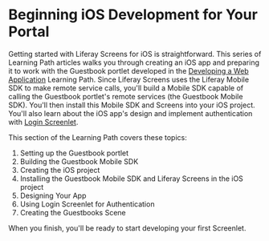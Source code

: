 # Beginning iOS Development for Your Portal [](id=beginning-ios-development-for-your-portal)

Getting started with Liferay Screens for iOS is straightforward. This series of 
Learning Path articles walks you through creating an iOS app and preparing it to 
work with the Guestbook portlet developed in the 
[Developing a Web Application](/develop/tutorials/-/knowledge_base/7-0/developing-a-web-application) 
Learning Path. Since Liferay Screens uses the Liferay Mobile SDK to make remote 
service calls, you'll build a Mobile SDK capable of calling the Guestbook 
portlet's remote services (the Guestbook Mobile SDK). You'll then install this 
Mobile SDK and Screens into your iOS project. You'll also learn about the iOS 
app's design and implement authentication with 
[Login Screenlet](/develop/reference/-/knowledge_base/7-0/loginscreenlet-for-ios). 

This section of the Learning Path covers these topics: 

1.  Setting up the Guestbook portlet
2.  Building the Guestbook Mobile SDK
3.  Creating the iOS project
4.  Installing the Guestbook Mobile SDK and Liferay Screens in the iOS project 
5.  Designing Your App
6.  Using Login Screenlet for Authentication
7.  Creating the Guestbooks Scene

When you finish, you'll be ready to start developing your first Screenlet. 
